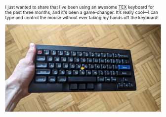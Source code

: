 I just wanted to share that I've been using an awesome [TEX](https://tex.com.tw/) keyboard for the past three months, 
and it's been a game-changer. 
It’s really cool—I can type and control the mouse without ever taking my hands off the keyboard!

![03c98630-0aa6-4d86-8ac0-8938fbaf6846.png.png](https://raw.githubusercontent.com/alex-khanko/alex-khanko-blog/main/files/03c98630-0aa6-4d86-8ac0-8938fbaf6846.png)
